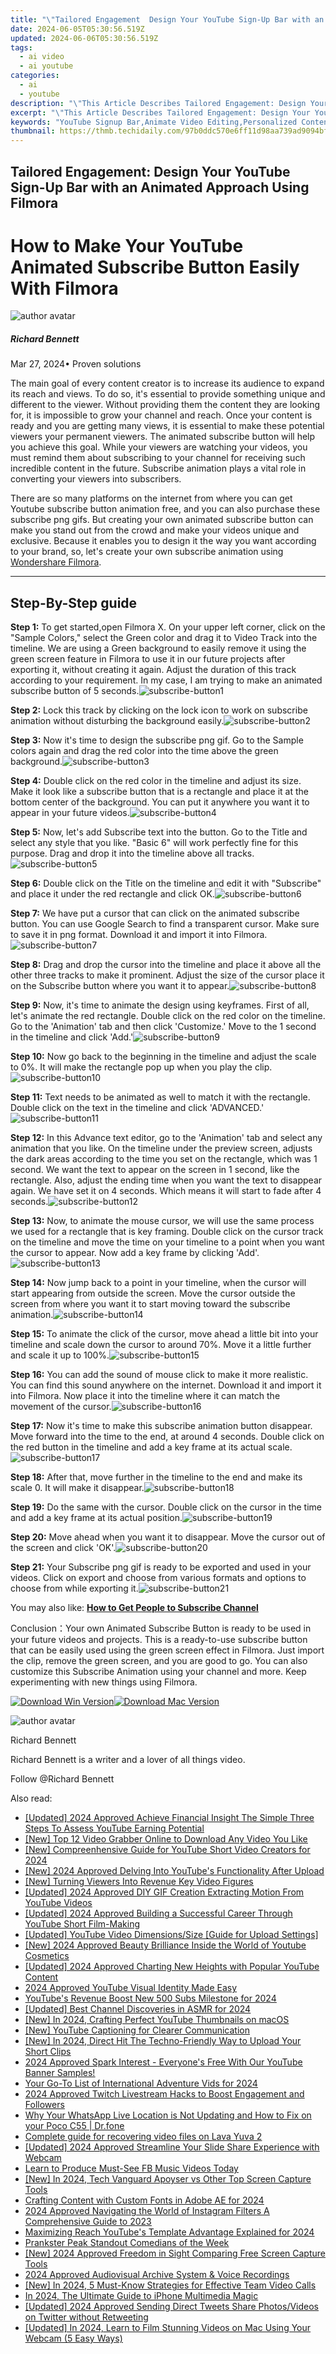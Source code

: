 ```yaml
---
title: "\"Tailored Engagement  Design Your YouTube Sign-Up Bar with an Animated Approach Using Filmora for 2024\""
date: 2024-06-05T05:30:56.519Z
updated: 2024-06-06T05:30:56.519Z
tags:
  - ai video
  - ai youtube
categories:
  - ai
  - youtube
description: "\"This Article Describes Tailored Engagement: Design Your YouTube Sign-Up Bar with an Animated Approach Using Filmora for 2024\""
excerpt: "\"This Article Describes Tailored Engagement: Design Your YouTube Sign-Up Bar with an Animated Approach Using Filmora for 2024\""
keywords: "YouTube Signup Bar,Animate Video Editing,Personalized Content Strategy,Engaging Video Designs,Filmora Tutorial,Animated Marketing,Creative Bar Plans"
thumbnail: https://thmb.techidaily.com/97b0ddc570e6ff11d98aa739ad9094bf8b6916f3ca7d54eab5f1d4007ba674c0.JPG
---
```


## Tailored Engagement: Design Your YouTube Sign-Up Bar with an Animated Approach Using Filmora

# How to Make Your YouTube Animated Subscribe Button Easily With Filmora

![author avatar](https://images.wondershare.com/filmora/article-images/richard-bennett.jpg)

##### Richard Bennett

 Mar 27, 2024• Proven solutions

The main goal of every content creator is to increase its audience to expand its reach and views. To do so, it's essential to provide something unique and different to the viewer. Without providing them the content they are looking for, it is impossible to grow your channel and reach. Once your content is ready and you are getting many views, it is essential to make these potential viewers your permanent viewers. The animated subscribe button will help you achieve this goal. While your viewers are watching your videos, you must remind them about subscribing to your channel for receiving such incredible content in the future. Subscribe animation plays a vital role in converting your viewers into subscribers.

There are so many platforms on the internet from where you can get Youtube subscribe button animation free, and you can also purchase these subscribe png gifs. But creating your own animated subscribe button can make you stand out from the crowd and make your videos unique and exclusive. Because it enables you to design it the way you want according to your brand, so, let's create your own subscribe animation using [Wondershare Filmora](https://tools.techidaily.com/wondershare/filmora/download/).

---

## Step-By-Step guide

**Step 1:** To get started,open Filmora X. On your upper left corner, click on the "Sample Colors," select the Green color and drag it to Video Track into the timeline. We are using a Green background to easily remove it using the green screen feature in Filmora to use it in our future projects after exporting it, without creating it again. Adjust the duration of this track according to your requirement. In my case, I am trying to make an animated subscribe button of 5 seconds.![subscribe-button1](https://images.wondershare.com/filmora/article-images/subs-button1.png)

**Step 2:** Lock this track by clicking on the lock icon to work on subscribe animation without disturbing the background easily.![subscribe-button2](https://images.wondershare.com/filmora/article-images/subs-button2.png)

**Step 3:** Now it's time to design the subscribe png gif. Go to the Sample colors again and drag the red color into the time above the green background.![subscribe-button3](https://images.wondershare.com/filmora/article-images/subs-button3.png)

**Step 4:** Double click on the red color in the timeline and adjust its size. Make it look like a subscribe button that is a rectangle and place it at the bottom center of the background. You can put it anywhere you want it to appear in your future videos.![subscribe-button4](https://images.wondershare.com/filmora/article-images/subs-button4.png)

**Step 5:** Now, let's add Subscribe text into the button. Go to the Title and select any style that you like. "Basic 6" will work perfectly fine for this purpose. Drag and drop it into the timeline above all tracks.![subscribe-button5](https://images.wondershare.com/filmora/article-images/subs-button5.png)

**Step 6:** Double click on the Title on the timeline and edit it with "Subscribe" and place it under the red rectangle and click OK.![subscribe-button6](https://images.wondershare.com/filmora/article-images/subs-button6.png)

**Step 7:** We have put a cursor that can click on the animated subscribe button. You can use Google Search to find a transparent cursor. Make sure to save it in png format. Download it and import it into Filmora.![subscribe-button7](https://images.wondershare.com/filmora/article-images/subs-button7.png)

**Step 8:** Drag and drop the cursor into the timeline and place it above all the other three tracks to make it prominent. Adjust the size of the cursor place it on the Subscribe button where you want it to appear.![subscribe-button8](https://images.wondershare.com/filmora/article-images/subs-button8.png)

**Step 9:** Now, it's time to animate the design using keyframes. First of all, let's animate the red rectangle. Double click on the red color on the timeline. Go to the 'Animation' tab and then click 'Customize.' Move to the 1 second in the timeline and click 'Add.'![subscribe-button9](https://images.wondershare.com/filmora/article-images/subs-button9.png)

**Step 10:** Now go back to the beginning in the timeline and adjust the scale to 0%. It will make the rectangle pop up when you play the clip.![subscribe-button10](https://images.wondershare.com/filmora/article-images/subs-button10.png)

**Step 11:** Text needs to be animated as well to match it with the rectangle. Double click on the text in the timeline and click 'ADVANCED.'![subscribe-button11](https://images.wondershare.com/filmora/article-images/subs-button11.png)

**Step 12:** In this Advance text editor, go to the 'Animation' tab and select any animation that you like. On the timeline under the preview screen, adjusts the dark areas according to the time you set on the rectangle, which was 1 second. We want the text to appear on the screen in 1 second, like the rectangle. Also, adjust the ending time when you want the text to disappear again. We have set it on 4 seconds. Which means it will start to fade after 4 seconds.![subscribe-button12](https://images.wondershare.com/filmora/article-images/subs-button12.png)

**Step 13:** Now, to animate the mouse cursor, we will use the same process we used for a rectangle that is key framing. Double click on the cursor track on the timeline and move the time on your timeline to a point when you want the cursor to appear. Now add a key frame by clicking 'Add'.![subscribe-button13](https://images.wondershare.com/filmora/article-images/subs-button13.png)

**Step 14:** Now jump back to a point in your timeline, when the cursor will start appearing from outside the screen. Move the cursor outside the screen from where you want it to start moving toward the subscribe animation.![subscribe-button14](https://images.wondershare.com/filmora/article-images/subs-button14.png)

**Step 15:** To animate the click of the cursor, move ahead a little bit into your timeline and scale down the cursor to around 70%. Move it a little further and scale it up to 100%.![subscribe-button15](https://images.wondershare.com/filmora/article-images/subs-button15.png)

**Step 16:** You can add the sound of mouse click to make it more realistic. You can find this sound anywhere on the internet. Download it and import it into Filmora. Now place it into the timeline where it can match the movement of the cursor.![subscribe-button16](https://images.wondershare.com/filmora/article-images/subs-button16.png)

**Step 17:** Now it's time to make this subscribe animation button disappear. Move forward into the time to the end, at around 4 seconds. Double click on the red button in the timeline and add a key frame at its actual scale.![subscribe-button17](https://images.wondershare.com/filmora/article-images/subs-button17.png)

**Step 18:** After that, move further in the timeline to the end and make its scale 0\. It will make it disappear.![subscribe-button18](https://images.wondershare.com/filmora/article-images/subs-button18.png)

**Step 19:** Do the same with the cursor. Double click on the cursor in the time and add a key frame at its actual position.![subscribe-button19](https://images.wondershare.com/filmora/article-images/subs-button19.png)

**Step 20:** Move ahead when you want it to disappear. Move the cursor out of the screen and click 'OK'.![subscribe-button20](https://images.wondershare.com/filmora/article-images/subs-button20.png)

**Step 21:** Your Subscribe png gif is ready to be exported and used in your videos. Click on export and choose from various formats and options to choose from while exporting it.![subscribe-button21](https://images.wondershare.com/filmora/article-images/subs-button21.png)

You may also like: [**How to Get People to Subscribe Channel**](https://tools.techidaily.com/wondershare/filmora/download/)

Conclusion：Your own Animated Subscribe Button is ready to be used in your future videos and projects. This is a ready-to-use subscribe button that can be easily used using the green screen effect in Filmora. Just import the clip, remove the green screen, and you are good to go. You can also customize this Subscribe Animation using your channel and more. Keep experimenting with new things using Filmora.

[![Download Win Version](https://images.wondershare.com/filmora/guide/download-btn-win.jpg)](https://tools.techidaily.com/wondershare/filmora/download/)[![Download Mac Version](https://images.wondershare.com/filmora/guide/download-btn-mac.jpg)](https://tools.techidaily.com/wondershare/filmora/download/)

![author avatar](https://images.wondershare.com/filmora/article-images/richard-bennett.jpg)

Richard Bennett

Richard Bennett is a writer and a lover of all things video.

Follow @Richard Bennett

<span class="atpl-alsoreadstyle">Also read:</span>
<div><ul>
<li><a href="https://facebook-record-videos.techidaily.com/updated-2024-approved-achieve-financial-insight-the-simple-three-steps-to-assess-youtube-earning-potential/"><u>[Updated] 2024 Approved  Achieve Financial Insight  The Simple Three Steps To Assess YouTube Earning Potential</u></a></li>
<li><a href="https://facebook-record-videos.techidaily.com/new-top-12-video-grabber-online-to-download-any-video-you-like/"><u>[New] Top 12 Video Grabber Online to Download Any Video You Like</u></a></li>
<li><a href="https://facebook-record-videos.techidaily.com/new-compreenhensive-guide-for-youtube-short-video-creators-for-2024/"><u>[New] Compreenhensive Guide for YouTube Short Video Creators for 2024</u></a></li>
<li><a href="https://facebook-record-videos.techidaily.com/new-2024-approved-delving-into-youtubes-functionality-after-upload/"><u>[New] 2024 Approved  Delving Into YouTube's Functionality After Upload</u></a></li>
<li><a href="https://facebook-record-videos.techidaily.com/new-turning-viewers-into-revenue-key-video-figures/"><u>[New] Turning Viewers Into Revenue  Key Video Figures</u></a></li>
<li><a href="https://facebook-record-videos.techidaily.com/updated-2024-approved-diy-gif-creation-extracting-motion-from-youtube-videos/"><u>[Updated] 2024 Approved  DIY GIF Creation  Extracting Motion From YouTube Videos</u></a></li>
<li><a href="https://facebook-record-videos.techidaily.com/updated-2024-approved-building-a-successful-career-through-youtube-short-film-making/"><u>[Updated] 2024 Approved  Building a Successful Career Through YouTube Short Film-Making</u></a></li>
<li><a href="https://facebook-record-videos.techidaily.com/updated-youtube-video-dimensionssize-guide-for-upload-settings/"><u>[Updated] YouTube Video Dimensions/Size [Guide for Upload Settings]</u></a></li>
<li><a href="https://facebook-record-videos.techidaily.com/new-2024-approved-beauty-brilliance-inside-the-world-of-youtube-cosmetics/"><u>[New] 2024 Approved  Beauty Brilliance  Inside the World of Youtube Cosmetics</u></a></li>
<li><a href="https://facebook-record-videos.techidaily.com/updated-2024-approved-charting-new-heights-with-popular-youtube-content/"><u>[Updated] 2024 Approved  Charting New Heights with Popular YouTube Content</u></a></li>
<li><a href="https://facebook-record-videos.techidaily.com/2024-approved-youtube-visual-identity-made-easy/"><u>2024 Approved  YouTube Visual Identity Made Easy</u></a></li>
<li><a href="https://facebook-record-videos.techidaily.com/youtubes-revenue-boost-new-500-subs-milestone-for-2024/"><u>YouTube's Revenue Boost  New 500 Subs Milestone for 2024</u></a></li>
<li><a href="https://facebook-record-videos.techidaily.com/updated-best-channel-discoveries-in-asmr-for-2024/"><u>[Updated] Best Channel Discoveries in ASMR for 2024</u></a></li>
<li><a href="https://facebook-record-videos.techidaily.com/new-in-2024-crafting-perfect-youtube-thumbnails-on-macos/"><u>[New] In 2024, Crafting Perfect YouTube Thumbnails on macOS</u></a></li>
<li><a href="https://facebook-record-videos.techidaily.com/new-youtube-captioning-for-clearer-communication/"><u>[New] YouTube Captioning for Clearer Communication</u></a></li>
<li><a href="https://facebook-record-videos.techidaily.com/new-in-2024-direct-hit-the-techno-friendly-way-to-upload-your-short-clips/"><u>[New] In 2024, Direct Hit  The Techno-Friendly Way to Upload Your Short Clips</u></a></li>
<li><a href="https://facebook-record-videos.techidaily.com/2024-approved-spark-interest-everyones-free-with-our-youtube-banner-samples/"><u>2024 Approved  Spark Interest - Everyone's Free With Our YouTube Banner Samples!</u></a></li>
<li><a href="https://facebook-record-videos.techidaily.com/your-go-to-list-of-international-adventure-vids-for-2024/"><u>Your Go-To List of International Adventure Vids for 2024</u></a></li>
<li><a href="https://visual-screen-recording.techidaily.com/2024-approved-twitch-livestream-hacks-to-boost-engagement-and-followers/"><u>2024 Approved  Twitch Livestream Hacks to Boost Engagement and Followers</u></a></li>
<li><a href="https://location-social.techidaily.com/why-your-whatsapp-live-location-is-not-updating-and-how-to-fix-on-your-poco-c55-drfone-by-drfone-virtual-android/"><u>Why Your WhatsApp Live Location is Not Updating and How to Fix on your Poco C55 | Dr.fone</u></a></li>
<li><a href="https://phone-solutions.techidaily.com/complete-guide-for-recovering-video-files-on-lava-yuva-2-by-fonelab-android-recover-video/"><u>Complete guide for recovering video files on Lava Yuva 2</u></a></li>
<li><a href="https://screen-mirroring-recording.techidaily.com/updated-2024-approved-streamline-your-slide-share-experience-with-webcam/"><u>[Updated] 2024 Approved  Streamline Your Slide Share Experience with Webcam</u></a></li>
<li><a href="https://facebook-video-files.techidaily.com/learn-to-produce-must-see-fb-music-videos-today/"><u>Learn to Produce Must-See FB Music Videos Today</u></a></li>
<li><a href="https://screen-video-capture.techidaily.com/new-in-2024-tech-vanguard-apoyser-vs-other-top-screen-capture-tools/"><u>[New] In 2024, Tech Vanguard  Apoyser vs Other Top Screen Capture Tools</u></a></li>
<li><a href="https://extra-information.techidaily.com/crafting-content-with-custom-fonts-in-adobe-ae-for-2024/"><u>Crafting Content with Custom Fonts in Adobe AE for 2024</u></a></li>
<li><a href="https://instagram-video-files.techidaily.com/2024-approved-navigating-the-world-of-instagram-filters-a-comprehensive-guide-to-2023/"><u>2024 Approved  Navigating the World of Instagram Filters  A Comprehensive Guide to 2023</u></a></li>
<li><a href="https://youtube-help.techidaily.com/maximizing-reach-youtubes-template-advantage-explained-for-2024/"><u>Maximizing Reach  YouTube's Template Advantage Explained for 2024</u></a></li>
<li><a href="https://tiktok-video-recordings.techidaily.com/prankster-peak-standout-comedians-of-the-week/"><u>Prankster Peak  Standout Comedians of the Week</u></a></li>
<li><a href="https://screen-capture.techidaily.com/new-2024-approved-freedom-in-sight-comparing-free-screen-capture-tools/"><u>[New] 2024 Approved  Freedom in Sight  Comparing Free Screen Capture Tools</u></a></li>
<li><a href="https://video-capture.techidaily.com/2024-approved-audiovisual-archive-system-and-voice-recordings/"><u>2024 Approved  Audiovisual Archive  System & Voice Recordings</u></a></li>
<li><a href="https://screen-sharing-recording.techidaily.com/new-in-2024-5-must-know-strategies-for-effective-team-video-calls/"><u>[New] In 2024, 5 Must-Know Strategies for Effective Team Video Calls</u></a></li>
<li><a href="https://some-approaches.techidaily.com/in-2024-the-ultimate-guide-to-iphone-multimedia-magic/"><u>In 2024, The Ultimate Guide to iPhone Multimedia Magic</u></a></li>
<li><a href="https://twitter-videos.techidaily.com/updated-2024-approved-sending-direct-tweets-share-photosvideos-on-twitter-without-retweeting/"><u>[Updated] 2024 Approved  Sending Direct Tweets  Share Photos/Videos on Twitter without Retweeting</u></a></li>
<li><a href="https://screen-video-capture.techidaily.com/updated-in-2024-learn-to-film-stunning-videos-on-mac-using-your-webcam-5-easy-ways/"><u>[Updated] In 2024, Learn to Film Stunning Videos on Mac Using Your Webcam (5 Easy Ways)</u></a></li>
</ul></div>

<ins class="adsbygoogle"
      style="display:block"
      data-ad-client="ca-pub-7571918770474297"
      data-ad-slot="8358498916"
      data-ad-format="auto"
      data-full-width-responsive="true"></ins>